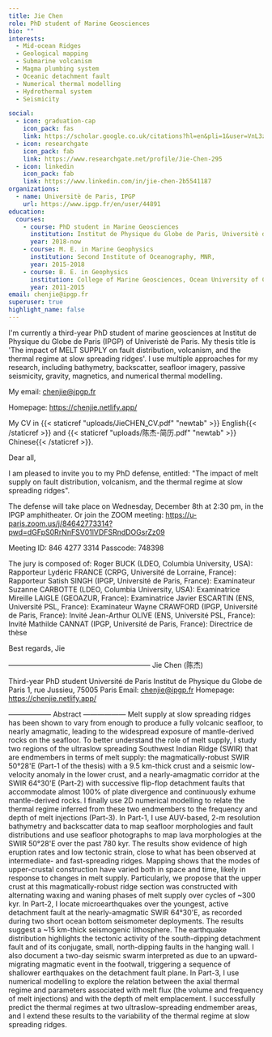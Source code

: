 ```yaml
---
title: Jie Chen
role: PhD student of Marine Geosciences
bio: ""
interests:
  - Mid-ocean Ridges
  - Geological mapping
  - Submarine volcanism
  - Magma plumbing system
  - Oceanic detachment fault
  - Numerical thermal modelling
  - Hydrothermal system
  - Seismicity

social:
  - icon: graduation-cap
    icon_pack: fas
    link: https://scholar.google.co.uk/citations?hl=en&pli=1&user=VnL3zvMAAAAJ
  - icon: researchgate
    icon_pack: fab
    link: https://www.researchgate.net/profile/Jie-Chen-295
  - icon: linkedin
    icon_pack: fab
    link: https://www.linkedin.com/in/jie-chen-2b5541187
organizations:
  - name: Universitè de Paris, IPGP
    url: https://www.ipgp.fr/en/user/44891
education:
  courses:
    - course: PhD student in Marine Geosciences
      institution: Institut de Physique du Globe de Paris, Universitè de Paris
      year: 2018-now
    - course: M. E. in Marine Geophysics
      institution: Second Institute of Oceanography, MNR,
      year: 2015-2018
    - course: B. E. in Geophysics
      institution: College of Marine Geosciences, Ocean University of China
      year: 2011-2015
email: chenjie@ipgp.fr
superuser: true
highlight_name: false
---
```


I'm currently a third-year PhD student of marine geosciences at Institut de Physique du Globe de Paris (IPGP) of Univeristè de Paris. My thesis title is 'The impact of MELT SUPPLY on fault distribution, volcanism, and the thermal regime at slow spreading ridges'. I use multiple approaches for my research, including bathymetry, backscatter, seafloor imagery, passive seismicity, gravity, magnetics, and numerical thermal modelling.

My email: chenjie@ipgp.fr

Homepage: https://chenjie.netlify.app/

My CV in {{< staticref "uploads/JieCHEN_CV.pdf" "newtab" >}} English{{< /staticref >}} and {{< staticref "uploads/陈杰-简历.pdf" "newtab" >}} Chinese{{< /staticref >}}.



Dear all,

I am pleased to invite you to my PhD defense, entitled: "The impact of melt supply on fault distribution, volcanism, and the thermal regime at slow spreading ridges".

The defense will take place on Wednesday, December 8th at 2:30 pm, in the IPGP amphitheater. Or join the ZOOM meeting:
https://u-paris.zoom.us/j/84642773314?pwd=dGFpS0RrNnFSV01lVDFSRndDOGsrZz09 

Meeting ID: 846 4277 3314 
Passcode: 748398

The jury is composed of:
Roger BUCK (LDEO, Columbia University, USA): Rapporteur
Lydéric FRANCE (CRPG, Université de Lorraine, France): Rapporteur
Satish SINGH (IPGP, Université de Paris, France): Examinateur
Suzanne CARBOTTE (LDEO, Columbia University, USA): Examinatrice
Mireille LAIGLE (GEOAZUR, France): Examinatrice
Javier ESCARTIN (ENS, Université PSL, France): Examinateur
Wayne CRAWFORD (IPGP, Université de Paris, France): Invité
Jean-Arthur OLIVE (ENS, Université PSL, France): Invité
Mathilde CANNAT (IPGP, Université de Paris, France): Directrice de thèse

Best regards,
Jie

———————————————————— 
Jie Chen (陈杰)

Third-year PhD student
Université de Paris
Institut de Physique du Globe de Paris
1, rue Jussieu, 75005 Paris
Email: chenjie@ipgp.fr
Homepage: https://chenjie.netlify.app/

——————  Abstract ——————
Melt supply at slow spreading ridges has been shown to vary from enough to produce a fully volcanic seafloor, to nearly amagmatic, leading to the widespread exposure of mantle-derived rocks on the seafloor. To better understand the role of melt supply, I study two regions of the ultraslow spreading Southwest Indian Ridge (SWIR) that are endmembers in terms of melt supply: the magmatically-robust SWIR 50°28'E (Part-1 of the thesis) with a 9.5 km-thick crust and a seismic low-velocity anomaly in the lower crust, and a nearly-amagmatic corridor at the SWIR 64°30'E (Part-2) with successive flip-flop detachment faults that accommodate almost 100% of plate divergence and continuously exhume mantle-derived rocks. I finally use 2D numerical modelling to relate the thermal regime inferred from these two endmembers to the frequency and depth of melt injections (Part-3).
In Part-1, I use AUV-based, 2-m resolution bathymetry and backscatter data to map seafloor morphologies and fault distributions and use seafloor photographs to map lava morphologies at the SWIR 50°28'E over the past 780 kyr. The results show evidence of high eruption rates and low tectonic strain, close to what has been observed at intermediate- and fast-spreading ridges. Mapping shows that the modes of upper-crustal construction have varied both in space and time, likely in response to changes in melt supply. Particularly, we propose that the upper crust at this magmatically-robust ridge section was constructed with alternating waxing and waning phases of melt supply over cycles of ~300 kyr.
In Part-2, I locate microearthquakes over the youngest, active detachment fault at the nearly-amagmatic SWIR 64°30'E, as recorded during two short ocean bottom seismometer deployments. The results suggest a ~15 km-thick seismogenic lithosphere. The earthquake distribution highlights the tectonic activity of the south-dipping detachment fault and of its conjugate, small, north-dipping faults in the hanging wall. I also document a two-day seismic swarm interpreted as due to an upward-migrating magmatic event in the footwall, triggering a sequence of shallower earthquakes on the detachment fault plane.
In Part-3, I use numerical modelling to explore the relation between the axial thermal regime and parameters associated with melt flux (the volume and frequency of melt injections) and with the depth of melt emplacement. I successfully predict the thermal regimes at two ultraslow-spreading endmember areas, and I extend these results to the variability of the thermal regime at slow spreading ridges.
